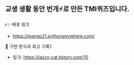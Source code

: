 ## 교생 생활 동안 번개⚡️로 만든 TMI퀴즈입니다.

👉 배포 링크
- https://mango21.pythonanywhere.com/

📒 구현 방식과 회고 기록1
- 링크: https://jazzy-cat.tistory.com/10

